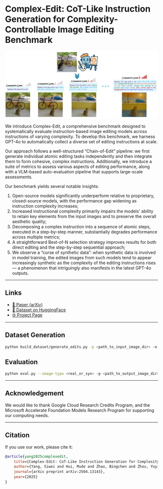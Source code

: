 # Complex-Edit: CoT-Like Instruction Generation for Complexity-Controllable Image Editing Benchmark

![Method Pipeline](./imgs/complexedit_teaser.png)


We introduce Complex-Edit, a comprehensive benchmark designed to systematically evaluate instruction-based image editing models across instructions of varying complexity. To develop this benchmark, we harness GPT-4o to automatically collect a diverse set of editing instructions at scale.

Our approach follows a well-structured “Chain-of-Edit” pipeline: we first generate individual atomic editing tasks independently and then integrate them to form cohesive, complex instructions. Additionally, we introduce a suite of metrics to assess various aspects of editing performance, along with a VLM-based auto-evaluation pipeline that supports large-scale assessments.

Our benchmark yields several notable insights:

1. Open-source models significantly underperform relative to proprietary, closed-source models, with the performance gap widening as instruction complexity increases;
2. Increased instructional complexity primarily impairs the models' ability to retain key elements from the input images and to preserve the overall aesthetic quality;
3. Decomposing a complex instruction into a sequence of atomic steps, executed in a step-by-step manner, substantially degrades performance across multiple metrics;
4. A straightforward Best-of-N selection strategy improves results for both direct editing and the step-by-step sequential approach;
5. We observe a “curse of synthetic data”: when synthetic data is involved in model training, the edited images from such models tend to appear increasingly synthetic as the complexity of the editing instructions rises — a phenomenon that intriguingly also manifests in the latest GPT-4o outputs.

---

## **Links**
- [📄 Paper (arXiv)](https://arxiv.org/abs/2504.13143)  
- [🤗 Dataset on HuggingFace](https://huggingface.co/datasets/UCSC-VLAA/Complex-Edit)  
- [🌐 Project Page](https://ucsc-vlaa.github.io/Complex-Edit/)

---

## **Dataset Generation**
```bash
python build_dataset/generate_edits.py -p <path_to_input_image_dir> -o <path_to_output_dir> --max-complexity 8
```

## **Evaluation**
```bash
python eval.py --image-type <real_or_syn> -p <path_to_output_image_dir> -c <complexity> --resume --num-processes 16
```

---
## Acknowledgement

We would like to thank Google Cloud Research Credits Program, and the Microsoft Accelerate Foundation Models Research Program for supporting our computing needs.

---

## **Citation**

If you use our work, please cite it:

```bibtex
@article{yang2025complexedit,
    title={Complex-Edit: CoT-Like Instruction Generation for Complexity-Controllable Image Editing Benchmark},
    author={Yang, Siwei and Hui, Mude and Zhao, Bingchen and Zhou, Yuyin and Ruiz, Nataniel and Xie, Cihang},
    journal={arXiv preprint arXiv:2504.13143},
    year={2025}
}
